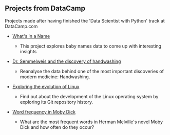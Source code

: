 ## Projects from DataCamp 

Projects made after having finished the 'Data Scientist with Python' track at DataCamp.com 
 
	
* [What's in a Name](https://github.com/helmutd/datacamp/blob/master/What%20is%20in%20a%20Name.ipynb)
	* This project explores baby names data to come up with interesting insights 
	
* [Dr. Semmelweis and the discovery of handwashing](https://github.com/helmutd/datacamp/blob/master/Dr%20Semmelweis%20and%20the%20discovery%20of%20handwashing.ipynb)
	* Reanalyse the data behind one of the most important discoveries of modern medicine: Handwashing. 

* [Exploring the evolution of Linux](https://github.com/helmutd/datacamp/blob/master/Exploring%20the%20evolution%20of%20Linux.ipynb)
	* Find out about the development of the Linux operating system by exploring its Git repository history. 
	
* [Word frequency in Moby Dick](https://github.com/helmutd/datacamp/blob/master/Word%20frequency%20in%20Moby%20Dick.ipynb)
	* What are the most frequent words in Herman Melville's novel Moby Dick and how often do they occur? 
